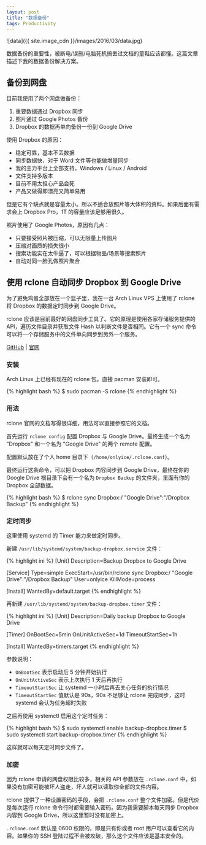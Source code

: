 ```yaml
---
layout: post
title: "数据备份"
tags: Productivity
---
```


![data]({{ site.image_cdn }}/images/2016/03/data.jpg)

数据备份的重要性，被断电/误删/电脑死机搞丢过文档的童鞋应该都懂。这篇文章描述下我的数据备份解决方案。

<!--more-->

## 备份到网盘

目前我使用了两个网盘做备份：

1. 重要数据通过 Dropbox 同步
2. 照片通过 Google Photos 备份
3. Dropbox 的数据再单向备份一份到 Google Drive

使用 Dropbox 的原因：

* 稳定可靠，基本不丢数据
* 同步数据快，对于 Word 文件等也能做增量同步
* 我的主力平台上全部支持，Windows / Linux / Android
* 文件支持多版本
* 目前不用太担心产品会死
* 产品又做得即漂亮又简单易用

但是它有个缺点就是容量太小。所以不适合放照片等大体积的资料。如果后面有需求会上 Dropbox Pro，1T 的容量应该足够用很久。

照片使用了 Google Photos，原因有几点：

* 只要接受照片被压缩，可以无限量上传图片
* 压缩对画质的损失很小
* 搜索功能实在太牛逼了，可以根据物品/场景等搜索照片
* 自动对同一脸孔做照片聚合

## 使用 rclone 自动同步 Dropbox 到 Google Drive

为了避免鸡蛋全部放在一个篮子里，我在一台 Arch Linux VPS 上使用了 rclone 将 Dropbox 的数据定时同步到 Google Drive。

rclone 应该是目前最好的网盘同步工具了。它的原理是使用各家存储服务提供的 API，遍历文件目录并获取文件 Hash 以判断文件是否相同。它有一个 sync 命令可以将一个存储服务中的文件单向同步到另外一个服务。

[GitHub][1] \| [官网][2]

### 安装

Arch Linux 上已经有现在的 rclone 包。直接 pacman 安装即可。

{% highlight bash %}
$ sudo pacman -S rclone
{% endhighlight %}

### 用法

rclone 官网的文档写得很详细，用法可以直接参照它的文档。

首先运行 `rclone config` 配置 Dropbox 与 Google Drive。最终生成一个名为 "Dropbox" 和一个名为 "Google Drive" 的两个 remote 配置。

配置默认放在了个人 home 目录下（`/home/onlyice/.rclone.conf`）。

最终运行这条命令，可以把 Dropbox 内容同步到 Google Drive，最终在你的 Google Drive 根目录下会有一个名为 `Dropbox Backup` 的文件夹，里面有你的 Dropbox 全部数据。

{% highlight bash %}
$ rclone sync Dropbox:/ "Google Drive":"/Dropbox Backup"
{% endhighlight %}

### 定时同步

这里使用 systemd 的 Timer 能力来做定时同步。

新建 `/usr/lib/systemd/system/backup-dropbox.service` 文件：

{% highlight ini %}
[Unit]
Description=Backup Dropbox to Google Drive

[Service]
Type=simple
ExecStart=/usr/bin/rclone sync Dropbox:/ "Google Drive":"/Dropbox Backup"
User=onlyice
KillMode=process

[Install]
WantedBy=default.target
{% endhighlight %}

再新建 `/usr/lib/systemd/system/backup-dropbox.timer` 文件：

{% highlight ini %}
[Unit]
Description=Daily backup Dropbox to Google Drive

[Timer]
OnBootSec=5min
OnUnitActiveSec=1d
TimeoutStartSec=1h

[Install]
WantedBy=timers.target
{% endhighlight %}

参数说明：

* `OnBootSec` 表示启动后 5 分钟开始执行
* `OnUnitActiveSec` 表示上次执行 1 天后再执行
* `TimeoutStartSec` 让 systemd 一小时后再去关心任务的执行情况
* `TimeoutStartSec` 值默认是 90s，90s 不足够让 rclone 完成同步，这时 systemd 会认为任务超时失败

之后再使用 systemctl 启用这个定时任务：

{% highlight bash %}
$ sudo systemctl enable backup-dropbox.timer
$ sudo systemctl start backup-dropbox.timer
{% endhighlight %}

这样就可以每天定时同步文件了。

### 加密

因为 rclone 申请的网盘权限比较多，相关的 API 参数放在 `.rclone.conf` 中，如果没有加密可能被坏人盗走，坏人就可以读取你全部的文件内容。

rclone 提供了一种设置密码的手段，会把 `.rclone.conf` 整个文件加密。但是代价是每次运行 rclone 命令行时都需要输入密码。因为我需要脚本每天同步 Dropbox 内容到 Google Drive，所以这里暂时没有加密上。

`.rclone.conf` 默认是 0600 权限的，即是只有你或者 root 用户可以查看它的内容。如果你的 SSH 登陆过程不会被攻破，那么这个文件应该是基本安全的。

[1]: https://github.com/ncw/rclone
[2]: http://rclone.org/
